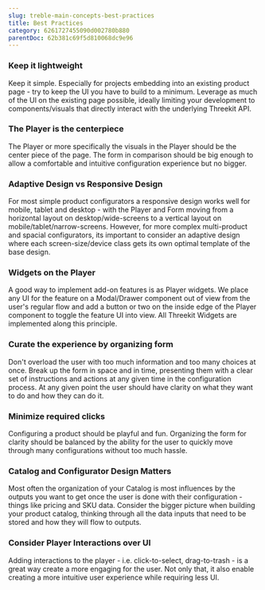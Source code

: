 ```yaml
---
slug: treble-main-concepts-best-practices
title: Best Practices
category: 6261727455090d002780b880
parentDoc: 62b381c69f5d810068dc9e96
---
```


### Keep it lightweight

Keep it simple. Especially for projects embedding into an existing product page - try to keep the UI you have to build to a minimum. Leverage as much of the UI on the existing page possible, ideally limiting your development to components/visuals that directly interact with the underlying Threekit API.

### The Player is the centerpiece

The Player or more specifically the visuals in the Player should be the center piece of the page. The form in comparison should be big enough to allow a comfortable and intuitive configuration experience but no bigger.

### Adaptive Design vs Responsive Design

For most simple product configurators a responsive design works well for mobile, tablet and desktop - with the Player and Form moving from a horizontal layout on desktop/wide-screens to a vertical layout on mobile/tablet/narrow-screens. However, for more complex multi-product and spacial configurators, its important to consider an adaptive design where each screen-size/device class gets its own optimal template of the base design.

### Widgets on the Player

A good way to implement add-on features is as Player widgets. We place any UI for the feature on a Modal/Drawer component out of view from the user's regular flow and add a button or two on the inside edge of the Player component to toggle the feature UI into view. All Threekit Widgets are implemented along this principle.

### Curate the experience by organizing form

Don't overload the user with too much information and too many choices at once. Break up the form in space and in time, presenting them with a clear set of instructions and actions at any given time in the configuration process. At any given point the user should have clarity on what they want to do and how they can do it.

### Minimize required clicks

Configuring a product should be playful and fun. Organizing the form for clarity should be balanced by the ability for the user to quickly move through many configurations without too much hassle.

### Catalog and Configurator Design Matters

Most often the organization of your Catalog is most influences by the outputs you want to get once the user is done with their configuration - things like pricing and SKU data. Consider the bigger picture when building your product catalog, thinking through all the data inputs that need to be stored and how they will flow to outputs.

### Consider Player Interactions over UI

Adding interactions to the player - i.e. click-to-select, drag-to-trash - is a great way create a more engaging for the user. Not only that, it also enable creating a more intuitive user experience while requiring less UI.
